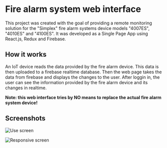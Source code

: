 # Fire alarm system web interface
This project was created with the goal of providing a remote monitoring solution for the "Simplex" fire alarm systems device models "4007ES", "4010ES" and "4100ES".
It was developed as a Single Page App using React.js, Redux and Firebase.

## How it works

An IoT device reads the data provided by the fire alarm device. This data is then uploaded to a firebase realtime database. Then the web page takes the data from firebase and displays the changes to the user.
After loggin in, the user can see the information provided by the fire alarm device and its changes in realtime.

**Note: this web interface tries by NO means to replace the actual fire alarm system device!**

## Screenshots
![Use screen](/src/readmeImages/Use_Animation.gif)

![Responsive screen](/src/readmeImages/Responsive_Animation.gif)